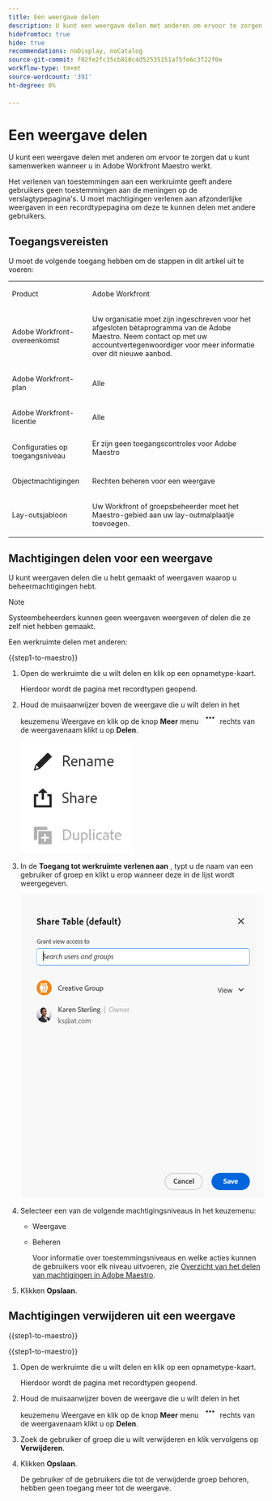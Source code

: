 ```yaml
---
title: Een weergave delen
description: U kunt een weergave delen met anderen om ervoor te zorgen dat u kunt samenwerken wanneer u in Adobe Workfront Maestro werkt.
hidefromtoc: true
hide: true
recommendations: noDisplay, noCatalog
source-git-commit: f92fe2fc35cb810c4d52535151a75fe6c3f22f0e
workflow-type: tm+mt
source-wordcount: '391'
ht-degree: 0%

---
```



<!--*****************ADD TO TOC AND MINITOC WHEN RELEASING*********************-->

<!--update the metadata and description when we turn this article live; also, update title after Bob adds Maestro as a product-->

# Een weergave delen

U kunt een weergave delen met anderen om ervoor te zorgen dat u kunt samenwerken wanneer u in Adobe Workfront Maestro werkt.

Het verlenen van toestemmingen aan een werkruimte geeft andere gebruikers geen toestemmingen aan de meningen op de verslagtypepagina&#39;s. U moet machtigingen verlenen aan afzonderlijke weergaven in een recordtypepagina om deze te kunnen delen met andere gebruikers.

## Toegangsvereisten

U moet de volgende toegang hebben om de stappen in dit artikel uit te voeren:

<table style="table-layout:auto">
 <col>
 </col>
 <col>
 </col>
 <tbody>
    <tr>
<tr>
<td>
   <p> Product</p> </td>
   <td>
   <p> Adobe Workfront</p> </td>
  </tr>  
 <td role="rowheader"><p>Adobe Workfront-overeenkomst</p></td>
   <td>
<p>Uw organisatie moet zijn ingeschreven voor het afgesloten bètaprogramma van de Adobe Maestro. Neem contact op met uw accountvertegenwoordiger voor meer informatie over dit nieuwe aanbod. </p>
   </td>
  </tr>
  <tr>
   <td role="rowheader"><p>Adobe Workfront-plan</p></td>
   <td>
<p>Alle</p>
   </td>
  </tr>
  <tr>
   <td role="rowheader"><p>Adobe Workfront-licentie</p></td>
   <td>
   <p>Alle</p> 
  </td>
  </tr>

<tr>
   <td role="rowheader"><p>Configuraties op toegangsniveau</p></td>
   <td> Er zijn geen toegangscontroles voor Adobe Maestro</p>  
</td>
  </tr>

<tr>
   <td role="rowheader"><p>Objectmachtigingen</p></td>
   <td> <p>Rechten beheren voor een weergave</p>  
</td>
  </tr>

<tr>
   <td role="rowheader"><p>Lay-outsjabloon</p></td>
   <td> <p>Uw Workfront of groepsbeheerder moet het Maestro-gebied aan uw lay-outmalplaatje toevoegen. </p>  
</td>
  </tr>
 </tbody>
</table>

## Machtigingen delen voor een weergave

U kunt weergaven delen die u hebt gemaakt of weergaven waarop u beheermachtigingen hebt.

>[!NOTE]
>
>Systeembeheerders kunnen geen weergaven weergeven of delen die ze zelf niet hebben gemaakt.


Een werkruimte delen met anderen:

{{step1-to-maestro}}

1. Open de werkruimte die u wilt delen en klik op een opnametype-kaart.

   Hierdoor wordt de pagina met recordtypen geopend.

1. Houd de muisaanwijzer boven de weergave die u wilt delen in het keuzemenu Weergave en klik op de knop **Meer** menu ![](assets/more-menu.png) rechts van de weergavenaam klikt u op **Delen**.

   ![](assets/more-menu-for-views-expanded-with-share-option.png)

1. In de **Toegang tot werkruimte verlenen aan** , typt u de naam van een gebruiker of groep en klikt u erop wanneer deze in de lijst wordt weergegeven.

   ![](assets/sharing-a-view-ui-with-groups.png)

1. Selecteer een van de volgende machtigingsniveaus in het keuzemenu:
   * Weergave
   * Beheren

     Voor informatie over toestemmingsniveaus en welke acties kunnen de gebruikers voor elk niveau uitvoeren, zie [Overzicht van het delen van machtigingen in Adobe Maestro](../access/sharing-permissions-overview.md).
1. Klikken **Opslaan**.


## Machtigingen verwijderen uit een weergave


{{step1-to-maestro}}

{{step1-to-maestro}}

1. Open de werkruimte die u wilt delen en klik op een opnametype-kaart.

   Hierdoor wordt de pagina met recordtypen geopend.

1. Houd de muisaanwijzer boven de weergave die u wilt delen in het keuzemenu Weergave en klik op de knop **Meer** menu ![](assets/more-menu.png) rechts van de weergavenaam klikt u op **Delen**.

1. Zoek de gebruiker of groep die u wilt verwijderen en klik vervolgens op **Verwijderen**.

1. Klikken **Opslaan**.

   De gebruiker of de gebruikers die tot de verwijderde groep behoren, hebben geen toegang meer tot de weergave.